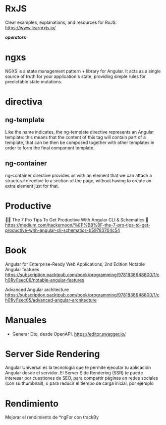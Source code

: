 
# RxJS
Clear examples, explanations, and resources for RxJS.
https://www.learnrxjs.io/


***operators***





# ngxs

NGXS is a state management pattern + library for Angular. It acts as a single source of truth for your application's state, providing simple rules for predictable state mutations.


# directiva 

## ng-template

Like the name indicates, the ng-template directive represents an Angular template: this means that the content of this tag will contain part of a template, that can be then be composed together with other templates in order to form the final component template.

## ng-container

ng-container directive provides us with an element that we can attach a structural directive to a section of the page, without having to create an extra element just for that.

# Productive

👨‍🔧️ The 7 Pro Tips To Get Productive With Angular CLI & Schematics 💪
https://medium.com/hackernoon/%EF%B8%8F-the-7-pro-tips-to-get-productive-with-angular-cli-schematics-b59783704c54

# Book

Angular for Enterprise-Ready Web Applications, 2nd Edition
Notable Angular features
https://subscription.packtpub.com/book/programming/9781838648800/1/ch01lvl1sec06/notable-angular-features

Advanced Angular architecture
https://subscription.packtpub.com/book/programming/9781838648800/1/ch01lvl1sec05/advanced-angular-architecture


# Manuales

- Generar Dto, desde OpenAPI.
https://editor.swagger.io/

# Server Side Rendering

Angular Universal es la tecnología que te permite ejecutar tu aplicación Angular desde el servidor. El Server Side Rendering (SSR) te puede interesar por cuestiones de SEO, para compartir páginas en redes sociales (con su thumbnail), o para reducir el tiempo de carga inicial, por ejemplo

# Rendimiento

 Mejorar el rendimiento de *ngFor con trackBy 
 
 
 